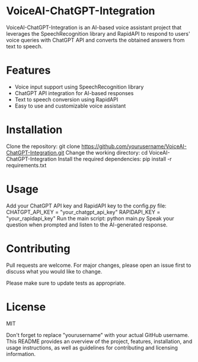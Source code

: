 # VoiceAI-ChatGPT-Integration
VoiceAI-ChatGPT-Integration is an AI-based voice assistant project that leverages the SpeechRecognition library and RapidAPI to respond to users' voice queries with ChatGPT API and converts the obtained answers from text to speech.
# Features
- Voice input support using SpeechRecognition library
- ChatGPT API integration for AI-based responses
- Text to speech conversion using RapidAPI
- Easy to use and customizable voice assistant
# Installation
Clone the repository:
git clone https://github.com/yourusername/VoiceAI-ChatGPT-Integration.git
Change the working directory:
cd VoiceAI-ChatGPT-Integration
Install the required dependencies:
pip install -r requirements.txt
# Usage
Add your ChatGPT API key and RapidAPI key to the config.py file:
CHATGPT_API_KEY = "your_chatgpt_api_key"
RAPIDAPI_KEY = "your_rapidapi_key"
Run the main script:
python main.py
Speak your question when prompted and listen to the AI-generated response.
# Contributing
Pull requests are welcome. For major changes, please open an issue first to discuss what you would like to change.

Please make sure to update tests as appropriate.
# License
MIT

Don't forget to replace "yourusername" with your actual GitHub username. This README provides an overview of the project, features, installation, and usage instructions, as well as guidelines for contributing and licensing information.
